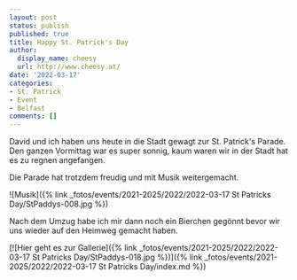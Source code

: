 ```yaml
---
layout: post
status: publish
published: true
title: Happy St. Patrick's Day
author:
  display_name: cheesy
  url: http://www.cheesy.at/
date: '2022-03-17'
categories:
- St. Patrick
- Event
- Belfast
comments: []
---
```


David und ich haben uns heute in die Stadt gewagt zur St. Patrick's Parade. Den ganzen Vormittag war es super sonnig, kaum waren wir in der Stadt hat es zu regnen angefangen. 

Die Parade hat trotzdem freudig und mit Musik weitergemacht.

![Musik]({% link _fotos/events/2021-2025/2022/2022-03-17 St Patricks Day/StPaddys-008.jpg %})

Nach dem Umzug habe ich mir dann noch ein Bierchen gegönnt bevor wir uns wieder auf den Heimweg gemacht haben.


[![Hier geht es zur Gallerie]({% link _fotos/events/2021-2025/2022/2022-03-17 St Patricks Day/StPaddys-018.jpg %})]({% link _fotos/events/2021-2025/2022/2022-03-17 St Patricks Day/index.md %})
